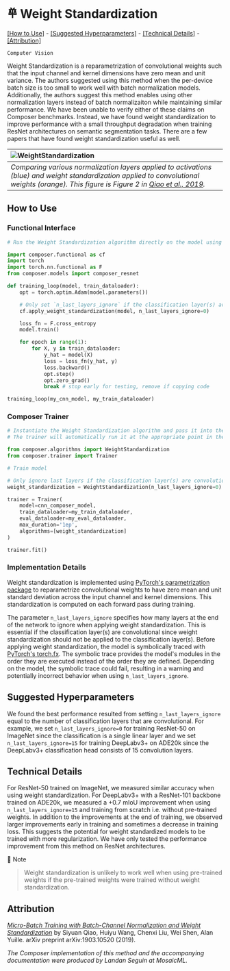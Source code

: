 # 𐄷 Weight Standardization

[\[How to Use\]](#how-to-use) - [\[Suggested Hyperparameters\]](#suggested-hyperparameters) - [\[Technical Details\]](#technical-details) - [\[Attribution\]](#attribution)

`Computer Vision`

Weight Standardization is a reparametrization of convolutional weights such that the input channel and kernel dimensions have zero mean and unit variance. The authors suggested using this method when the per-device batch size is too small to work well with batch normalization models. Additionally, the authors suggest this method enables using other normalization layers instead of batch normalizaiton while maintaining similar performance. We have been unable to verify either of these claims on Composer benchmarks. Instead, we have found weight standardization to improve performance with a small throughput degradation when training ResNet architectures on semantic segmentation tasks. There are a few papers that have found weight standardization useful as well.

| ![WeightStandardization](https://storage.googleapis.com/docs.mosaicml.com/images/methods/weight_standardization.png) |
|:--|
| *Comparing various normalization layers applied to activations (blue) and weight standardization applied to convolutional weights (orange). This figure is Figure 2 in [Qiao et al., 2019](https://arxiv.org/abs/1903.10520).* |

## How to Use

### Functional Interface
<!--pytest.mark.gpu-->
<!--
```python
from torchvision import models
from torch.utils.data import DataLoader
from tests.common import RandomImageDataset

my_train_dataloader = DataLoader(RandomImageDataset(size=2), batch_size=2)
my_cnn_model = models.resnet18()
```
-->
<!--pytest-codeblocks:cont-->
```python
# Run the Weight Standardization algorithm directly on the model using the Composer functional API

import composer.functional as cf
import torch
import torch.nn.functional as F
from composer.models import composer_resnet

def training_loop(model, train_dataloader):
    opt = torch.optim.Adam(model.parameters())

    # Only set `n_last_layers_ignore` if the classification layer(s) are convolutions
    cf.apply_weight_standardization(model, n_last_layers_ignore=0)

    loss_fn = F.cross_entropy
    model.train()

    for epoch in range(1):
        for X, y in train_dataloader:
            y_hat = model(X)
            loss = loss_fn(y_hat, y)
            loss.backward()
            opt.step()
            opt.zero_grad()
            break # stop early for testing, remove if copying code

training_loop(my_cnn_model, my_train_dataloader)
```

### Composer Trainer
<!--pytest.mark.gpu-->
<!--
```python
from composer.models import composer_resnet
from torch.utils.data import DataLoader
from tests.common import RandomImageDataset

cnn_composer_model = composer_resnet('resnet50')
my_train_dataloader = DataLoader(RandomImageDataset(size=2), batch_size=2)
my_eval_dataloader = DataLoader(RandomImageDataset(size=2), batch_size=2)
```
-->
<!--pytest-codeblocks:cont-->
```python
# Instantiate the Weight Standardization algorithm and pass it into the Trainer
# The trainer will automatically run it at the appropriate point in the training loop

from composer.algorithms import WeightStandardization
from composer.trainer import Trainer

# Train model

# Only ignore last layers if the classification layer(s) are convolutions
weight_standardization = WeightStandardization(n_last_layers_ignore=0)

trainer = Trainer(
    model=cnn_composer_model,
    train_dataloader=my_train_dataloader,
    eval_dataloader=my_eval_dataloader,
    max_duration='1ep',
    algorithms=[weight_standardization]
)

trainer.fit()
```

### Implementation Details

Weight standardization is implemented using [PyTorch's parametrization package](https://pytorch.org/tutorials/intermediate/parametrizations.html) to reparametrize convolutional weights to have zero mean and unit standard deviation across the input channel and kernel dimensions. This standardization is computed on each forward pass during training.

The parameter `n_last_layers_ignore` specifies how many layers at the end of the network to ignore when applying weight standardization. This is essential if the classification layer(s) are convolutional since weight standardization should not be applied to the classification layer(s). Before applying weight standardization, the model is symbolically traced with [PyTorch's torch.fx](https://pytorch.org/docs/stable/fx.html). The symbolic trace provides the model's modules in the order they are executed instead of the order they are defined. Depending on the model, the symbolic trace could fail, resulting in a warning and potentially incorrect behavior when using `n_last_layers_ignore`.

## Suggested Hyperparameters

We found the best performance resulted from setting `n_last_layers_ignore` equal to the number of classification layers that are convolutional. For example, we set `n_last_layers_ignore=0` for training ResNet-50 on ImageNet since the classification is a single linear layer and we set `n_last_layers_ignore=15` for training DeepLabv3+ on ADE20k since the DeepLabv3+ classification head consists of 15 convolution layers.

## Technical Details

For ResNet-50 trained on ImageNet, we measured similar accuracy when using weight standardization. For DeepLabv3+ with a ResNet-101 backbone trained on ADE20k, we measured a +0.7 mIoU improvement when using `n_last_layers_ignore=15` and training from scratch i.e. without pre-trained weights. In addition to the improvements at the end of training, we observed larger improvements early in training and sometimes a decrease in training loss. This suggests the potential for weight standardized models to be trained with more regularization. We have only tested the performance improvement from this method on ResNet architectures.

🚧 Note
>
> Weight standardization is unlikely to work well when using pre-trained weights if the pre-trained weights were trained without weight standardization.

## Attribution

[*Micro-Batch Training with Batch-Channel Normalization and Weight Standardization*](https://arxiv.org/abs/1903.10520) by Siyuan Qiao, Huiyu Wang, Chenxi Liu, Wei Shen, Alan Yuille. arXiv preprint arXiv:1903.10520 (2019).

*The Composer implementation of this method and the accompanying documentation were produced by Landan Seguin at MosaicML.*
